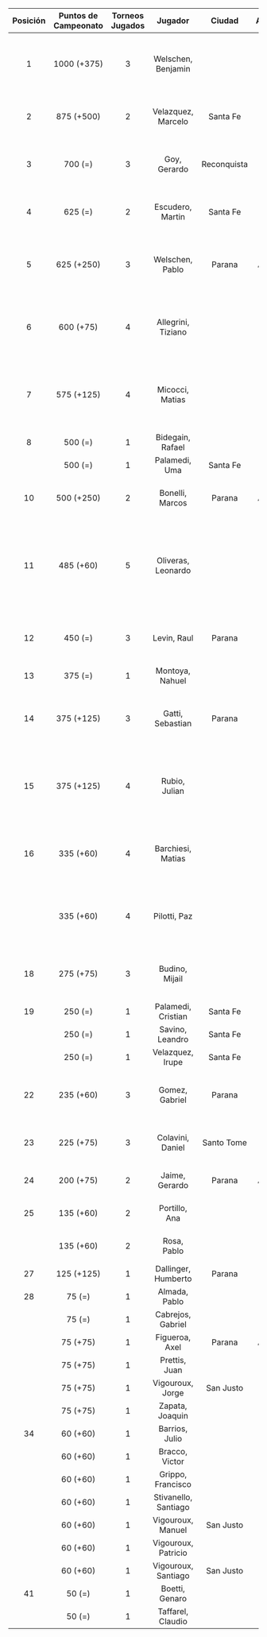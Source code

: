 |  Posición  |  Puntos de Campeonato  |  Torneos Jugados  |       Jugador        |   Ciudad    |  Afiliación  |                     Puntos sumados                      |
|:----------:|:----------------------:|:-----------------:|:--------------------:|:-----------:|:------------:|:-------------------------------------------------------:|
|     1      |      1000 (+375)       |         3         |  Welschen, Benjamin  |             |              |            375 (T02) + 375 (T05) + 250 (T03)            |
|     2      |       875 (+500)       |         2         |  Velazquez, Marcelo  |  Santa Fe   |   AteMeLi    |                  500 (T05) + 375 (T04)                  |
|     3      |        700 (=)         |         3         |     Goy, Gerardo     | Reconquista |    ATMAR     |            500 (T02) + 125 (T04) + 75 (T03)             |
|     4      |        625 (=)         |         2         |   Escudero, Martin   |  Santa Fe   |   Atemeli    |                  500 (T01) + 125 (T04)                  |
|     5      |       625 (+250)       |         3         |   Welschen, Pablo    |   Parana    |   Aspatem    |            250 (T05) + 250 (T02) + 125 (T03)            |
|     6      |       600 (+75)        |         4         |  Allegrini, Tiziano  |             |              |       375 (T01) + 75 (T05) + 75 (T02) + 75 (T03)        |
|     7      |       575 (+125)       |         4         |   Micocci, Matias    |             |              |      250 (T04) + 125 (T03) + 125 (T05) + 75 (T02)       |
|     8      |        500 (=)         |         1         |   Bidegain, Rafael   |             |              |                        500 (T03)                        |
|            |        500 (=)         |         1         |    Palamedi, Uma     |  Santa Fe   |   Atemeli    |                        500 (T04)                        |
|     10     |       500 (+250)       |         2         |   Bonelli, Marcos    |   Parana    |   Aspatem    |                  250 (T05) + 250 (T03)                  |
|     11     |       485 (+60)        |         5         |  Oliveras, Leonardo  |             |              | 125 (T04) + 125 (T02) + 125 (T01) + 60 (T05) + 50 (T03) |
|     12     |        450 (=)         |         3         |     Levin, Raul      |   Parana    |              |            250 (T01) + 125 (T02) + 75 (T03)             |
|     13     |        375 (=)         |         1         |   Montoya, Nahuel    |             |              |                        375 (T03)                        |
|     14     |       375 (+125)       |         3         |   Gatti, Sebastian   |   Parana    |              |            125 (T05) + 125 (T02) + 125 (T03)            |
|     15     |       375 (+125)       |         4         |    Rubio, Julian     |             |              |       125 (T01) + 125 (T05) + 75 (T04) + 50 (T03)       |
|     16     |       335 (+60)        |         4         |  Barchiesi, Matias   |             |              |       125 (T02) + 75 (T04) + 75 (T03) + 60 (T05)        |
|            |       335 (+60)        |         4         |     Pilotti, Paz     |             |              |       125 (T01) + 75 (T04) + 75 (T02) + 60 (T05)        |
|     18     |       275 (+75)        |         3         |    Budino, Mijail    |             |              |             125 (T04) + 75 (T05) + 75 (T03)             |
|     19     |        250 (=)         |         1         |  Palamedi, Cristian  |  Santa Fe   |   Atemeli    |                        250 (T04)                        |
|            |        250 (=)         |         1         |   Savino, Leandro    |  Santa Fe   |   Atemeli    |                        250 (T02)                        |
|            |        250 (=)         |         1         |   Velazquez, Irupe   |  Santa Fe   |   Atemeli    |                        250 (T01)                        |
|     22     |       235 (+60)        |         3         |    Gomez, Gabriel    |   Parana    | Tiro Federal |             125 (T01) + 60 (T05) + 50 (T03)             |
|     23     |       225 (+75)        |         3         |   Colavini, Daniel   | Santo Tome  |   Atemeli    |             75 (T05) + 75 (T04) + 75 (T02)              |
|     24     |       200 (+75)        |         2         |    Jaime, Gerardo    |   Parana    |   Aspatem    |                  125 (T03) + 75 (T05)                   |
|     25     |       135 (+60)        |         2         |    Portillo, Ana     |             |              |                   75 (T01) + 60 (T05)                   |
|            |       135 (+60)        |         2         |     Rosa, Pablo      |             |              |                   75 (T03) + 60 (T05)                   |
|     27     |       125 (+125)       |         1         | Dallinger, Humberto  |   Parana    | Tiro Federal |                        125 (T05)                        |
|     28     |         75 (=)         |         1         |    Almada, Pablo     |             |              |                        75 (T03)                         |
|            |         75 (=)         |         1         |  Cabrejos, Gabriel   |             |              |                        75 (T03)                         |
|            |        75 (+75)        |         1         |    Figueroa, Axel    |   Parana    |   Aspatem    |                        75 (T05)                         |
|            |        75 (+75)        |         1         |    Prettis, Juan     |             |              |                        75 (T05)                         |
|            |        75 (+75)        |         1         |   Vigouroux, Jorge   |  San Justo  | Tiro Federal |                        75 (T05)                         |
|            |        75 (+75)        |         1         |   Zapata, Joaquin    |             |              |                        75 (T05)                         |
|     34     |        60 (+60)        |         1         |    Barrios, Julio    |             |              |                        60 (T05)                         |
|            |        60 (+60)        |         1         |    Bracco, Victor    |             |              |                        60 (T05)                         |
|            |        60 (+60)        |         1         |  Grippo, Francisco   |             |              |                        60 (T05)                         |
|            |        60 (+60)        |         1         | Stivanello, Santiago |             |              |                        60 (T05)                         |
|            |        60 (+60)        |         1         |  Vigouroux, Manuel   |  San Justo  | Tiro Federal |                        60 (T05)                         |
|            |        60 (+60)        |         1         | Vigouroux, Patricio  |             |              |                        60 (T05)                         |
|            |        60 (+60)        |         1         | Vigouroux, Santiago  |  San Justo  | Tiro Federal |                        60 (T05)                         |
|     41     |         50 (=)         |         1         |    Boetti, Genaro    |             |              |                        50 (T03)                         |
|            |         50 (=)         |         1         |  Taffarel, Claudio   |             |              |                        50 (T03)                         |